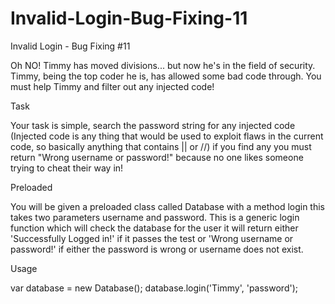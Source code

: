 # Invalid-Login-Bug-Fixing-11

Invalid Login - Bug Fixing #11

Oh NO! Timmy has moved divisions... but now he's in the field of security. Timmy, being the top coder he is, has allowed some bad code through. You must help Timmy and filter out any injected code!

Task

Your task is simple, search the password string for any injected code (Injected code is any thing that would be used to exploit flaws in the current code, so basically anything that contains || or //) if you find any you must return "Wrong username or password!" because no one likes someone trying to cheat their way in!

Preloaded

You will be given a preloaded class called Database with a method login this takes two parameters username and password. This is a generic login function which will check the database for the user it will return either 'Successfully Logged in!' if it passes the test or 'Wrong username or password!' if either the password is wrong or username does not exist.

Usage

var database = new Database();
database.login('Timmy', 'password');
